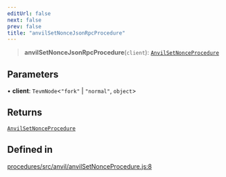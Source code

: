 ```yaml
---
editUrl: false
next: false
prev: false
title: "anvilSetNonceJsonRpcProcedure"
---
```


> **anvilSetNonceJsonRpcProcedure**(`client`): [`AnvilSetNonceProcedure`](/reference/tevm/procedures/type-aliases/anvilsetnonceprocedure/)

## Parameters

• **client**: `TevmNode`\<`"fork"` \| `"normal"`, `object`\>

## Returns

[`AnvilSetNonceProcedure`](/reference/tevm/procedures/type-aliases/anvilsetnonceprocedure/)

## Defined in

[procedures/src/anvil/anvilSetNonceProcedure.js:8](https://github.com/evmts/tevm-monorepo/blob/main/packages/procedures/src/anvil/anvilSetNonceProcedure.js#L8)
